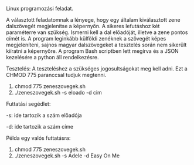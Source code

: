 Linux programozási feladat.

A választott feladatomnak a lényege, hogy egy általam kiválasztott zene dalszövegét megjelenítse a képernyőn. A sikeres lefutáshoz két paraméterre van szükség. 
Ismerni kell a dal előadóját, illetve a zene pontos címét is. A program leginkább külföldi zenéknek a szövegét képes megjeleníteni, sajnos magyar dalszövegeket a tesztelés során nem sikerült kiíratni a képernyőre. 
A program Bash scriptben lett megírva és a JSON kezelésére a python áll rendelkezésre.

Tesztelés:
A teszteléshez a szükséges jogosultságokat meg kell adni. Ezt a CHMOD 775 paranccsal tudjuk megtenni.

1. chmod 775 zeneszovegek.sh
2. ./zeneszovegek.sh -s eloado -d cim

Futtatási segédlet:

  -s: ide tartozik a szám előadója
  
  -d: ide tartozik a szám címe

Példa egy valós futtatásra: 

1. chmod 775 zeneszovegek.sh
2. ./zeneszovegek.sh -s Adele -d Easy On Me
